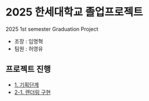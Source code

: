 # 2025 한세대학교 졸업프로젝트
2025 1st semester Graduation Project

* 조장 : 임명혁
* 팀원 : 허영유

## 프로젝트 진행
* [1. 기획단계](https://github.com/Jecroia/2025GP/wiki/1.-%EA%B8%B0%ED%9A%8D%EB%8B%A8%EA%B3%84)
* [2-1. 렌더링 구현](https://github.com/Jecroia/2025GP/wiki/2%E2%80%901-%EB%A0%8C%EB%8D%94%EB%A7%81-%EA%B0%9C%EB%B0%9C-%EC%8B%9C%EC%9E%91)
